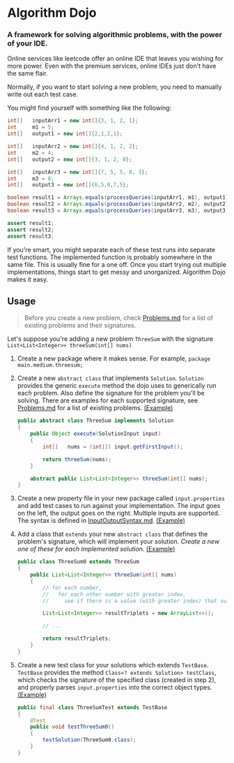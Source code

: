 # Algorithm Dojo

### A framework for solving algorithmic problems, with the power of your IDE.

Online services like leetcode offer an online IDE that leaves you wishing for more power. Even with the premium
services, online IDEs just don't have the same flair.

Normally, if you want to start solving a new problem, you need to manually write out each test case.

You might find yourself with something like the following:

```java
int[] 	inputArr1 = new int[]{3, 1, 2, 1};
int 	m1 = 5;
int[]	output1 = new int[]{2,1,2,1};

int[] 	inputArr2 = new int[]{4, 1, 2, 2};
int 	m2 = 4;
int[] 	output2 = new int[]{3, 1, 2, 0};

int[] 	inputArr3 = new int[]{7, 5, 5, 8, 3};
int 	m3 = 8;
int[] 	output3 = new int[]{6,5,0,7,5};

boolean result1 = Arrays.equals(processQueries(inputArr1, m1), output1);
boolean result2 = Arrays.equals(processQueries(inputArr2, m2), output2);
boolean result3 = Arrays.equals(processQueries(inputArr3, m3), output3);

assert result1;
assert result2;
assert result3;
```
        
If you're smart, you might separate each of these test runs into separate test functions. The implemented function
is probably somewhere in the same file. This is usually fine for a one off. Once you start trying out multiple implementations,
things start to get messy and unorganized. Algorithm Dojo makes it easy.

## Usage

> Before you create a new problem, check [Problems.md](./Problems.md) for a list of existing problems and their signatures.

Let's suppose you're adding a new problem `ThreeSum` with the signature `List<List<Integer>> threeSum(int[] nums)`

1. Create a new package where it makes sense. For example, `package main.medium.threesum;`

2. Create a new `abstract class` that implements `Solution`. `Solution` provides the generic `execute` method
 the dojo uses to generically run each problem. Also define the signature for the problem you'll be solving.
 There are examples for each supported signature, see [Problems.md](./Problems.md) for a list of existing problems.
 [(Example)](./src/main/medium/threesum_15/ThreeSum.java)
 
    ```java
    public abstract class ThreeSum implements Solution
    {
        public Object execute(SolutionInput input)
        {
            int[]	nums = (int[]) input.getFirstInput();
    
            return threeSum(nums);
        }
    
        abstract public List<List<Integer>> threeSum(int[] nums);
    }
    ```
        
3. Create a new property file in your new package called `input.properties` and add test cases to run against your
implementation. The input goes on the left, the output goes on the right. Multiple inputs are supported. The syntax
is defined in [InputOutputSyntax.md](./InputOutputSyntax.md). [(Example)](./src/main/medium/threesum_15/input.properties)

4. Add a class that `extends` your new `abstract class` that defines the problem's signature, which will implement
your solution. *Create a new one of these for each implemented solution.*
[(Example)](./src/main/medium/threesum_15/ThreeSum0.java)

    ```java
    public class ThreeSum0 extends ThreeSum
    {
        public List<List<Integer>> threeSum(int[] nums)
        {
            // for each number,
            //   for each other number with greater index,
            //     see if there is a value (with greater index) that sums us to zero
    
            List<List<Integer>> resultTriplets = new ArrayList<>();
    
            // ...
    
            return resultTriplets;
        }
    }
    ```
    
5. Create a new test class for your solutions which extends `TestBase`. `TestBase` provides
 the method `Class<? extends Solution> testClass`, which checks the signature of the specified
 class (created in step 2), and properly parses `input.properties` into the correct object types.
 [(Example)](./src/test/java/main/medium/ThreeSumTest.java)

    ```java
    public final class ThreeSumTest extends TestBase
    {
        @Test
        public void testThreeSum0()
        {
            testSolution(ThreeSum0.class);
        }
    }
    ```
    
